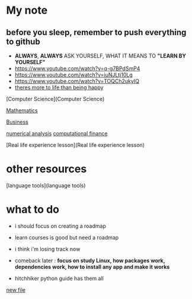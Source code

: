 # My note
## before you sleep, remember to push everything to github
- __ALWAYS__, __ALWAYS__ ASK YOURSELF, WHAT IT MEANS TO __"LEARN BY YOURSELF"__
- https://www.youtube.com/watch?v=q-g7BPdSmP4
- https://www.youtube.com/watch?v=iuNJLtj10Lg
- https://www.youtube.com/watch?v=TOQCh2ukyIQ
- [theres more to life than being happy](theres-more-to-life-than-being-happy)

[Computer Science](Computer Science)

[Mathematics](Mathematics)

[Business](Business)

[numerical analysis](https://en.wikipedia.org/wiki/Numerical_analysis)
[computational finance](https://en.wikipedia.org/wiki/Computational_finance)

[Real life experience lesson](Real life experience lesson)


# other resources
[language tools](language tools)

# what to do
- i should focus on creating a roadmap
- learn courses is good but need a roadmap
- i think i'm losing track now

- comeback later : __focus on study Linux, how packages work, dependencies work, how to install any app and make it works__
- hitchhiker python guide has them all

[new file](new-file)

